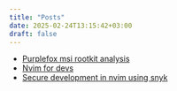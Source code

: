 ```yaml
---
title: "Posts"
date: 2025-02-24T13:15:42+03:00
draft: false
---
```


- [Purplefox msi rootkit analysis](../purplefox-analysis/)
- [Nvim for devs](../nvim-dev/)
- [Secure development in nvim using snyk](../secure-development/)
